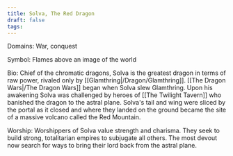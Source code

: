 ```yaml
---
title: Solva, The Red Dragon
draft: false
tags:
---
```

 
Domains: War, conquest

Symbol: Flames above an image of the world

Bio: Chief of the chromatic dragons, Solva is the greatest dragon in terms of raw power, rivaled only by [[Glamthring|/Dragon/Glamthring]]. [[The Dragon Wars|/The Dragon Wars]] began when Solva slew Glamthring. Upon his awakening Solva was challenged by heroes of [[The Twilight Tavern]] who banished the dragon to the astral plane. Solva's tail and wing were sliced by the portal as it closed and where they landed on the ground became the site of a massive volcano called the Red Mountain. 

Worship: Worshippers of Solva value strength and charisma. They seek to build strong, totalitarian empires to subjugate all others. The most devout now search for ways to bring their lord back from the astral plane.